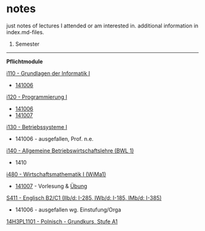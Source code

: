 notes
=====

just notes of lectures I attended or am interested in. additional information in index.md-files.

1. Semester
-----------

**Pflichtmodule**

[i110 - Grundlagen der Informatik I](i110/index.md)

* [141006](i110/141006.md)

[i120 - Programmierung I](i120/index.md)

* [141006](i120/141006-V.md)
* [141007](i120/141007-P.md)

[i130 - Betriebssysteme I](i130/index.md)

* 141006 - ausgefallen, Prof. n.e.

[i140 - Allgemeine Betriebswirtschaftslehre (BWL 1)](i140/index.md)

* 1410

[i480 - Wirtschaftsmathematik I (WiMa1)](i480/index.md)

* [141007](i480/141007-V.md) - Vorlesung &amp; [Übung](i480/141007-P.md)

[S411 - Englisch B2/C1 (IIb/d: I-285, IWb/d: I-185, IMb/d: I-385) ](s411/index.md)

* 141006 - ausgefallen wg. Einstufung/Orga

[14H3PL1101 - Polnisch - Grundkurs, Stufe A1](VHS14H3PL1101/index.md)

